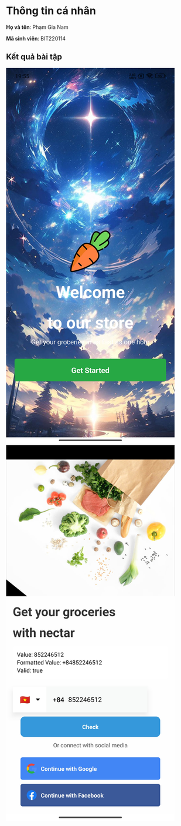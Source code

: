# Thông tin cá nhân

**Họ và tên**: Phạm Gia Nam

**Mã sinh viên**: BIT220114

## Kết quả bài tập

![Kết quả bài tập](./Onboarding.jpg) 
![Kết quả bài tập](./Signin.jpg) 
